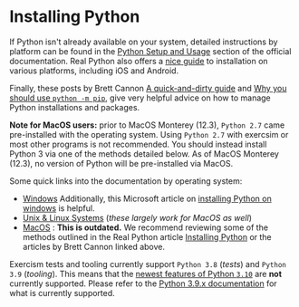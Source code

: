 # Installing Python

If Python isn't already available on your system, detailed instructions by platform can be found in the [Python Setup and Usage][using python] section of the official documentation.
Real Python also offers a [nice guide][helpful guide] to installation on various platforms, including iOS and Android.

Finally, these posts by Brett Cannon [A quick-and-dirty guide][quick-and-dirty] and [Why you should use `python -m pip`][python-m-pip], give very helpful advice on how to manage Python installations and packages.

**Note for MacOS users:**  prior to MacOS Monterey (12.3), `Python 2.7` came pre-installed with the operating system.
Using `Python 2.7` with exercsim or most other programs is not recommended.
You should instead install Python 3 via one of the methods detailed below.
As of MacOS Monterey (12.3), no version of Python will be pre-installed via MacOS.

Some quick links into the documentation by operating system:

-  [Windows][windows] Additionally, this Microsoft article on [installing Python on windows][python-on-windows] is helpful.
-  [Unix & Linux Systems][unix-and-linux] (_these largely work for MacOS as well_)
-  [MacOS][macos] : **This is outdated.**
   We recommend reviewing some of the methods outlined in the Real Python article [Installing Python][installing-python] or the articles by Brett Cannon linked above.


Exercism tests and tooling currently support `Python 3.8` (_tests_) and `Python 3.9` (_tooling_).
This means that the [newest features of Python `3.10`][310-new-features] are **not** currently supported.
Please refer to the [Python 3.9.x documentation][3.9 docs] for what is currently supported.

[3.9 docs]: https://docs.python.org/3.9/
[310-new-features]: https://docs.python.org/3/whatsnew/3.10.html
[helpful guide]: https://realpython.com/installing-python/
[installing-python]: https://realpython.com/installing-python/#what-your-options-are_1
[macos]: https://docs.python.org/3/using/mac.html
[python-m-pip]: https://snarky.ca/why-you-should-use-python-m-pip/
[unix-and-linux]: https://docs.python.org/3/using/unix.html
[using python]: https://docs.python.org/3/using/index.html
[windows]: https://docs.python.org/3/using/windows.html
[python-on-windows]: https://docs.microsoft.com/en-us/windows/python/beginners
[quick-and-dirty]: https://snarky.ca/a-quick-and-dirty-guide-on-how-to-install-packages-for-python/